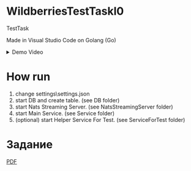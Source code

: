 # WildberriesTestTaskl0
TestTask

Made in Visual Studio Code on Golang (Go)

<details>
  <summary>Demo Video</summary>
  
  [![Watch the video](https://img.youtube.com/vi/GKQy7kmb3rI/0.jpg)](https://youtu.be/GKQy7kmb3rI)
</details>

# How run
1. change settings\settings.json
2. start DB and create table. (see DB folder)
3. start Nats Streaming Server. (see NatsStreamingServer folder)
4. start Main Service. (see Service folder)
5. (optional) start Helper Service For Test. (see ServiceForTest folder)

# Задание

[PDF](https://github.com/ZZZDanil/WildberriesTestTaskl0/files/9543618/L0.pdf)



